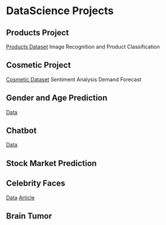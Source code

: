 # DataScience Projects 

## Products Project 
[Products Dataset](https://www.kaggle.com/datasets/mfsoftworks/cosmetic-products/data)
Image Recognition and Product Classification

## Cosmetic Project 
[Cosmetic Dataset](https://www.kaggle.com/datasets/jithinanievarghese/cosmetics-and-beauty-products-reviews-top-brands)
Sentiment Analysis
Demand Forecast

## Gender and Age Prediction
[Data](https://github.com/smahesh29/Gender-and-Age-Detection)

## Chatbot
[Data](https://github.com/parulnith/Building-a-Simple-Chatbot-in-Python-using-NLTK)

## Stock Market Prediction

##  Celebrity Faces
[Data](https://www.kaggle.com/datasets/jessicali9530/celeba-dataset)
[Article](https://towardsdatascience.com/celebrity-face-generation-with-deep-convolutional-gans-40b96147a1c9)

## Brain Tumor
